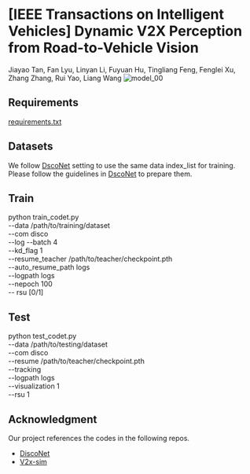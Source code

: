 # [IEEE Transactions on Intelligent Vehicles] Dynamic V2X Perception from Road-to-Vehicle Vision
Jiayao Tan, Fan Lyu, Linyan Li, Fuyuan Hu, Tingliang Feng, Fenglei Xu, Zhang Zhang, Rui Yao, Liang Wang
![model_00](https://github.com/tjy1423317192/AR2VP/assets/64483944/5ab328a7-e69a-45c3-900c-ad2044a7e309)

## Requirements
[requirements.txt](requirements.txt)

## Datasets
We follow [DscoNet]([url](https://github.com/ai4ce/DiscoNet)) setting to use the same data index_list for training. 
Please follow the guidelines in [DscoNet]([url](https://github.com/ai4ce/DiscoNet)) to prepare them.
## Train
python train_codet.py \
    --data  /path/to/training/dataset \
    --com disco \
    --log --batch 4 \
    --kd_flag 1 \
    --resume_teacher /path/to/teacher/checkpoint.pth \
    --auto_resume_path logs \
    --logpath logs \
    --nepoch 100 \
    -- rsu [0/1]
## Test
python test_codet.py \
    --data /path/to/testing/dataset \
    --com disco \
    --resume /path/to/teacher/checkpoint.pth \
    --tracking \
    --logpath logs \
    --visualization 1 \
    --rsu 1
    
## Acknowledgment
Our project references the codes in the following repos.
- [DiscoNet]([https://github.com/xyutao/fscil](https://github.com/ai4ce/DiscoNet))
- [V2x-sim]([https://github.com/ai4ce/V2X-Sim])
